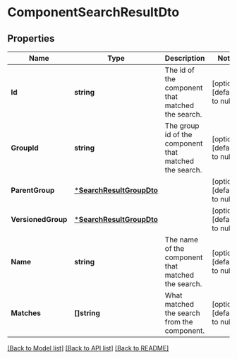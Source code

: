 # ComponentSearchResultDto

## Properties
Name | Type | Description | Notes
------------ | ------------- | ------------- | -------------
**Id** | **string** | The id of the component that matched the search. | [optional] [default to null]
**GroupId** | **string** | The group id of the component that matched the search. | [optional] [default to null]
**ParentGroup** | [***SearchResultGroupDto**](SearchResultGroupDTO.md) |  | [optional] [default to null]
**VersionedGroup** | [***SearchResultGroupDto**](SearchResultGroupDTO.md) |  | [optional] [default to null]
**Name** | **string** | The name of the component that matched the search. | [optional] [default to null]
**Matches** | **[]string** | What matched the search from the component. | [optional] [default to null]

[[Back to Model list]](../README.md#documentation-for-models) [[Back to API list]](../README.md#documentation-for-api-endpoints) [[Back to README]](../README.md)

